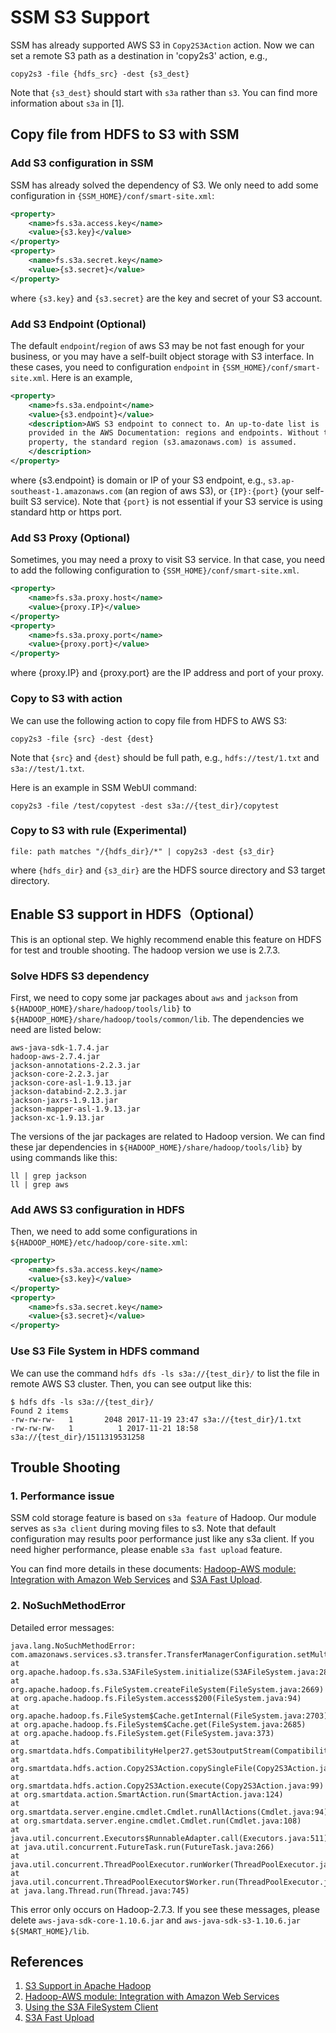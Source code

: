 # SSM S3 Support

SSM has already supported AWS S3 in `Copy2S3Action` action. Now we can set a remote S3 path as a destination in 'copy2s3' action, e.g.,

```
copy2s3 -file {hdfs_src} -dest {s3_dest}
```

Note that `{s3_dest}` should start with `s3a` rather than `s3`. You can find more information about `s3a` in [1].

## Copy file from HDFS to S3 with SSM

### Add S3 configuration in SSM

SSM has already solved the dependency of S3. We only need to add some configuration in `{SSM_HOME}/conf/smart-site.xml`:

```xml
<property>
    <name>fs.s3a.access.key</name>
    <value>{s3.key}</value>
</property>
<property>
    <name>fs.s3a.secret.key</name>
    <value>{s3.secret}</value>
</property>
```

where `{s3.key}` and `{s3.secret}` are the key and secret of your S3 account.

### Add S3 Endpoint (Optional)

The default `endpoint`/`region` of aws S3 may be not fast enough for your business, or you may have a self-built object storage with S3 interface. In these cases, you need to configuration `endpoint` in `{SSM_HOME}/conf/smart-site.xml`. Here is an example,

```xml
<property>
    <name>fs.s3a.endpoint</name>
    <value>{s3.endpoint}</value>
    <description>AWS S3 endpoint to connect to. An up-to-date list is
    provided in the AWS Documentation: regions and endpoints. Without this
    property, the standard region (s3.amazonaws.com) is assumed.
    </description>
</property>
```

where {s3.endpoint} is domain or IP of your S3 endpoint, e.g., `s3.ap-southeast-1.amazonaws.com` (an region of aws S3), or `{IP}:{port}` (your self-built S3 service). Note that `{port}` is not essential if your S3 service is using standard http or https port.

### Add S3 Proxy (Optional)

Sometimes, you may need a proxy to visit S3 service. In that case, you need to add the following configuration to `{SSM_HOME}/conf/smart-site.xml`.

```xml
<property>
    <name>fs.s3a.proxy.host</name>
    <value>{proxy.IP}</value>
</property>
<property>
    <name>fs.s3a.proxy.port</name>
    <value>{proxy.port}</value>
</property>
```

where {proxy.IP} and {proxy.port} are the IP address and port of your proxy.

### Copy to S3 with action

We can use the following action to copy file from HDFS to AWS S3:

```shell
copy2s3 -file {src} -dest {dest}
```

Note that `{src}` and `{dest}` should be full path, e.g., `hdfs://test/1.txt` and `s3a://test/1.txt`.

Here is an example in SSM WebUI command:

```shell
copy2s3 -file /test/copytest -dest s3a://{test_dir}/copytest
```

### Copy to S3 with rule (Experimental)

```shell
file: path matches "/{hdfs_dir}/*" | copy2s3 -dest {s3_dir}
```

where `{hdfs_dir}` and `{s3_dir}` are the HDFS source directory and S3 target directory.

## Enable S3 support in HDFS（Optional）

This is an optional step. We highly recommend enable this feature on HDFS for test and trouble shooting. The hadoop version we use is 2.7.3.

### Solve HDFS S3 dependency

First, we need to copy some jar packages about `aws` and `jackson` from `${HADOOP_HOME}/share/hadoop/tools/lib}` to `${HADOOP_HOME}/share/hadoop/tools/common/lib`. The dependencies we need are listed below:

```
aws-java-sdk-1.7.4.jar
hadoop-aws-2.7.4.jar
jackson-annotations-2.2.3.jar
jackson-core-2.2.3.jar
jackson-core-asl-1.9.13.jar
jackson-databind-2.2.3.jar
jackson-jaxrs-1.9.13.jar
jackson-mapper-asl-1.9.13.jar
jackson-xc-1.9.13.jar
```

The versions of the jar packages are related to Hadoop version. We can find these jar dependencies in `${HADOOP_HOME}/share/hadoop/tools/lib}` by using commands like this:

```shell
ll | grep jackson
ll | grep aws
```

### Add AWS S3 configuration in HDFS

Then, we need to add some configurations in `${HADOOP_HOME}/etc/hadoop/core-site.xml`:

```xml
<property>
    <name>fs.s3a.access.key</name>
    <value>{s3.key}</value>
</property>
<property>
    <name>fs.s3a.secret.key</name>
    <value>{s3.secret}</value>
</property>
```

### Use S3 File System in HDFS command

We can use the command `hdfs dfs -ls s3a://{test_dir}/` to list the file in remote AWS S3 cluster. Then, you can see output like this:

```shell
$ hdfs dfs -ls s3a://{test_dir}/
Found 2 items
-rw-rw-rw-   1       2048 2017-11-19 23:47 s3a://{test_dir}/1.txt
-rw-rw-rw-   1          1 2017-11-21 18:58 s3a://{test_dir}/1511319531258
```

## Trouble Shooting

### 1. Performance issue
SSM cold storage feature is based on `s3a feature` of Hadoop. Our module serves as `s3a client` during moving files to s3. Note that default configuration may results poor performance just like any s3a client. If you need higher performance, please enable `s3a fast upload` feature.

You can find more details in these documents: [Hadoop-AWS module: Integration with Amazon Web Services](https://hadoop.apache.org/docs/current/hadoop-aws/tools/hadoop-aws/index.html) and [S3A Fast Upload](https://docs.hortonworks.com/HDPDocuments/HDP2/HDP-2.6.3/bk_cloud-data-access/content/s3a-fast-upload.html).

### 2. NoSuchMethodError
Detailed error messages:

```
java.lang.NoSuchMethodError: com.amazonaws.services.s3.transfer.TransferManagerConfiguration.setMultipartUploadThreshold(I)V
at org.apache.hadoop.fs.s3a.S3AFileSystem.initialize(S3AFileSystem.java:285)
at org.apache.hadoop.fs.FileSystem.createFileSystem(FileSystem.java:2669)
at org.apache.hadoop.fs.FileSystem.access$200(FileSystem.java:94)
at org.apache.hadoop.fs.FileSystem$Cache.getInternal(FileSystem.java:2703)
at org.apache.hadoop.fs.FileSystem$Cache.get(FileSystem.java:2685)
at org.apache.hadoop.fs.FileSystem.get(FileSystem.java:373)
at org.smartdata.hdfs.CompatibilityHelper27.getS3outputStream(CompatibilityHelper27.java:166)
at org.smartdata.hdfs.action.Copy2S3Action.copySingleFile(Copy2S3Action.java:130)
at org.smartdata.hdfs.action.Copy2S3Action.execute(Copy2S3Action.java:99)
at org.smartdata.action.SmartAction.run(SmartAction.java:124)
at org.smartdata.server.engine.cmdlet.Cmdlet.runAllActions(Cmdlet.java:94)
at org.smartdata.server.engine.cmdlet.Cmdlet.run(Cmdlet.java:108)
at java.util.concurrent.Executors$RunnableAdapter.call(Executors.java:511)
at java.util.concurrent.FutureTask.run(FutureTask.java:266)
at java.util.concurrent.ThreadPoolExecutor.runWorker(ThreadPoolExecutor.java:1142)
at java.util.concurrent.ThreadPoolExecutor$Worker.run(ThreadPoolExecutor.java:617)
at java.lang.Thread.run(Thread.java:745)
```
This error only occurs on Hadoop-2.7.3. If you see these messages, please delete `aws-java-sdk-core-1.10.6.jar` and `aws-java-sdk-s3-1.10.6.jar` `${SMART_HOME}/lib`.

## References

1. [S3 Support in Apache Hadoop](https://wiki.apache.org/hadoop/AmazonS3)
2. [Hadoop-AWS module: Integration with Amazon Web Services](https://hadoop.apache.org/docs/current/hadoop-aws/tools/hadoop-aws/index.html)
3. [Using the S3A FileSystem Client](https://hortonworks.github.io/hdp-aws/s3-s3aclient/index.html)
4. [S3A Fast Upload](https://docs.hortonworks.com/HDPDocuments/HDP2/HDP-2.6.3/bk_cloud-data-access/content/s3a-fast-upload.html)
